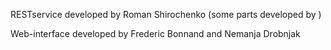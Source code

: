 RESTservice developed by Roman Shirochenko (some parts developed by <anonymous>)

Web-interface developed by Frederic Bonnand and Nemanja Drobnjak
